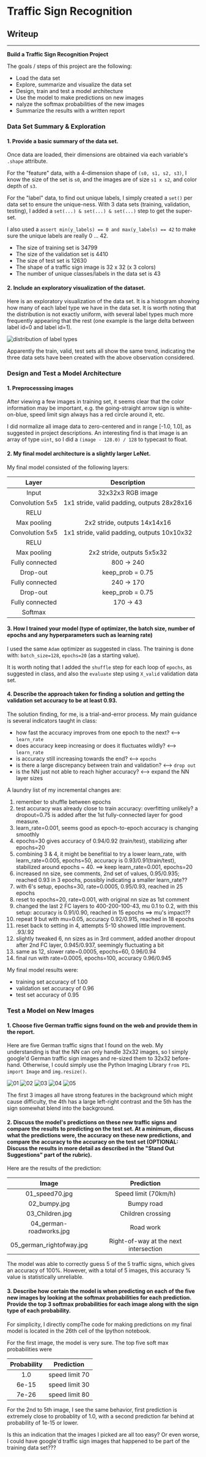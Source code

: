 # **Traffic Sign Recognition** 

## Writeup

---

**Build a Traffic Sign Recognition Project**

The goals / steps of this project are the following:
* Load the data set
* Explore, summarize and visualize the data set
* Design, train and test a model architecture
* Use the model to make predictions on new images
* nalyze the softmax probabilities of the new images
* Summarize the results with a written report


### Data Set Summary & Exploration

#### 1. Provide a basic summary of the data set.

Once data are loaded, their dimensions are obtained via each variable's `.shape` attribute.  

For the "feature" data, with a 4-dimension shape of `(s0, s1, s2, s3)`, I know the size of the set is `s0`, and the images are of size `s1 x s2`, and color depth of `s3`.

For the "label" data, to find out unique labels, I simply created a `set()` per data set to ensure the unique-ness.  With 3 data sets (training, validation, testing), I added a `set(...) & set(...) & set(...)` step to get the super-set.

I also used a `assert min(y_labels) == 0 and max(y_labels) == 42` to make sure the unique labels are really 0 ... 42.

* The size of training set is 34799
* The size of the validation set is 4410
* The size of test set is 12630
* The shape of a traffic sign image is 32 x 32 (x 3 colors)
* The number of unique classes/labels in the data set is 43

#### 2. Include an exploratory visualization of the dataset.

Here is an exploratory visualization of the data set. It is a histogram showing how many of each label type we have in the data set.  It is worth noting that the distribution is not exactly uniform, with several label types much more frequently appearing that the rest (one example is the large delta between label id=0 and label id=1).

![distribution of label types](./examples/label_dist.png)

Apparently the train, valid, test sets all show the same trend, indicating the three data sets have been created with the above observation considered.

### Design and Test a Model Architecture

#### 1. Preprocesssing images

After viewing a few images in training set, it seems clear that the color information may be important, e.g. the going-straight arrow sign is white-on-blue, speed limit sign always has a red circle around it, etc.

I did normalize all image data to zero-centered and in range [-1.0, 1.0], as suggested in project descriptions.  An interesting find is that image is an array of type `uint`, so I did a `(image - 128.0) / 128` to typecast to float.

#### 2. My final model architecture is a slightly larger LeNet.

My final model consisted of the following layers:

| Layer         		|     Description	        					| 
|:---------------------:|:---------------------------------------------:| 
| Input         		| 32x32x3 RGB image   							| 
| Convolution 5x5     	| 1x1 stride, valid padding, outputs 28x28x16	|
| RELU					|												|
| Max pooling	      	| 2x2 stride,  outputs 14x14x16 				|
| Convolution 5x5	    | 1x1 stride, valid padding, outputs 10x10x32	|
| RELU			 		|												|
| Max pooling	      	| 2x2 stride,  outputs 5x5x32				|
| Fully connected		| 800 -> 240       									|
| Drop-out    |  keep_prob = 0.75  |
| Fully connected		| 240 -> 170       									|
| Drop-out   |  keep_prob = 0.75  |
| Fully connected		| 170 -> 43       					|
| Softmax				|         									|
 


#### 3. How I trained your model (type of optimizer, the batch size, number of epochs and any hyperparameters such as learning rate)

I used the same `Adam` optimizer as suggested in class.  The training is done with: `batch_size=128`, `epochs=20` (as a starting value).  

It is worth noting that I added the `shuffle` step for each loop of `epochs`, as suggested in class, and also the `evaluate` step using `X_valid` validation data set.

#### 4. Describe the approach taken for finding a solution and getting the validation set accuracy to be at least 0.93.

The solution finding, for me, is a trial-and-error process.  My main guidance is several indicators taught in class:
* how fast the accuracy improves from one epoch to the next? <--> `learn_rate`
* does accuracy keep increasing or does it fluctuates wildly? <--> `learn_rate`
* is accuracy still increasing towards the end? <--> `epochs`
* is there a large discrepancy between train and validation? <--> `drop out`
* is the NN just not able to reach higher accuracy? <--> expand the NN layer sizes

A laundry list of my incremental changes are:
1) remember to shuffle between epochs
2) test accuracy was already close to train accuracy: overfitting unlikely? a dropout=0.75 is added after the 1st fully-connected layer for good measure.
3) learn_rate=0.001, seems good as epoch-to-epoch accuracy is changing smoothly
4) epochs=30 gives accuracy of 0.94/0.92 (train/test), stabilizing after epochs=20
5) combining 3 & 4, it might be benefitial to try a lower learn_rate, with learn_rate=0.005, epochs=50, accuracy is 0.93/0.91(train/test), stabilized around epochs ~ 40.  ==> keep learn_rate=0.001, epochs=20
6) increased nn size, see comments, 2nd set of values, 0.95/0.935; reached 0.93 in 3 epochs, possibly indicating a smaller learn_rate??
7) with 6's setup, epochs=30, rate=0.0005, 0.95/0.93, reached in 25 epochs
8) reset to epochs=20, rate=0.001, with original nn size as 1st comment
9) changed the last 2 FC layers to 400-200-100-43, mu 0.1 to 0.2, with this setup: accuracy is 0.91/0.90, reached in 15 epochs ==> mu's impact??
10) repeat 9 but with mu=0.05, accuracy 0.92/0.915, reached in 18 epochs
11) reset back to setting in 4, attempts 5-10 showed little improvement. .93/.92
12) slightly tweaked 6, nn sizes as in 3rd comment, added another dropout after 2nd FC layer, 0.945/0.937, seemingly fluctuating a bit
13) same as 12, slower rate=0.0005, epochs=60, 0.96/0.94
14) final run with rate=0.0005, epochs=100, accuracy 0.96/0.945

My final model results were:
* training set accuracy of 1.00
* validation set accuracy of 0.96
* test set accuracy of 0.95

### Test a Model on New Images

#### 1. Choose five German traffic signs found on the web and provide them in the report.

Here are five German traffic signs that I found on the web.  My understanding is that the NN can only handle 32x32 images, so I simply google'd German traffic sign images and re-sized them to 32x32 before-hand.  Otherwise, I could simply use the Python Imaging Library `from PIL import Image` and `img.resize()`.

![01](./downloaded_images/01_speed70.jpg) ![02](./downloaded_images/02_bumpy.jpg) ![03](./downloaded_images/03_Children.jpg)
![04](./downloaded_images/04_german-roadworks.jpg) ![05](./downloaded_images/05_german_rightofway.jpg)

The first 3 images all have strong features in the background which might cause difficulty, the 4th has a large left-right contrast and the 5th has the sign somewhat blend into the background.

#### 2. Discuss the model's predictions on these new traffic signs and compare the results to predicting on the test set. At a minimum, discuss what the predictions were, the accuracy on these new predictions, and compare the accuracy to the accuracy on the test set (OPTIONAL: Discuss the results in more detail as described in the "Stand Out Suggestions" part of the rubric).

Here are the results of the prediction:

| Image			        |     Prediction	        					| 
|:---------------------:|:---------------------------------------------:| 
| 01_speed70.jpg      		| Speed limit (70km/h)  									| 
| 02_bumpy.jpg   			| Bumpy road										|
| 03_Children.jpg					| Children crossing											|
| 04_german-roadworks.jpg      		| Road work			 				|
| 05_german_rightofway.jpg			| Right-of-way at the next intersection     							|


The model was able to correctly guess 5 of the 5 traffic signs, which gives an accuracy of 100%. However, with a total of 5 images, this accuracy % value is statistically unreliable.

#### 3. Describe how certain the model is when predicting on each of the five new images by looking at the softmax probabilities for each prediction. Provide the top 3 softmax probabilities for each image along with the sign type of each probability.

For simplicity, I directly compThe code for making predictions on my final model is located in the 26th cell of the Ipython notebook.

For the first image, the model is very sure. The top five soft max probabilities were

| Probability         	|     Prediction	        					| 
|:---------------------:|:---------------------------------------------:| 
| 1.0         			| speed limit 70  									| 
| 6e-15     				| speed limit 30 										|
| 7e-26					| speed limit 80 										|


For the 2nd to 5th image, I see the same behavior, first prediction is extremely close to probablity of 1.0, with a second prediction far behind at probability of 1e-15 or lower.

Is this an indication that the images I picked are all too easy?  Or even worse, I could have google'd traffic sign images that happened to be part of the training data set???

